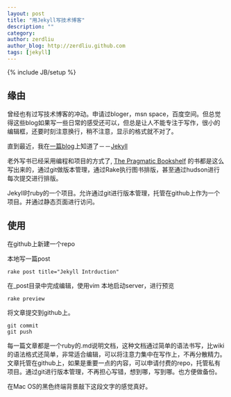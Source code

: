 ```yaml
---
layout: post
title: "用Jekyll写技术博客"
description: ""
category: 
author: zerdliu 
author_blog: http://zerdliu.github.com 
tags: [jekyll]
---
```

{% include JB/setup %}

## 缘由

曾经也有过写技术博客的冲动。申请过bloger，msn space，百度空间。但总觉得这些blog如果写一些日常的感受还可以，但总是让人不能专注于写作，很小的编辑框，还要时刻注意换行，稍不注意，显示的格式就不对了。


直到最近，我在[一篇blog](http://www.yangzhiping.com/tech/writing-space.html)上知道了－－[Jekyll](http://jekyllbootstrap.com/)

老外写书已经采用编程和项目的方式了, [The Pragmatic Bookshelf](http://pragprog.com/) 的书都是这么写出来的，通过git做版本管理，通过Rake执行图书排版，甚至通过hudson进行每次提交进行排版。

Jekyll时ruby的一个项目。允许通过git进行版本管理，托管在github上作为一个项目。并通过静态页面进行访问。

## 使用

在github上新建一个repo

本地写一篇post

	rake post title="Jekyll Intrduction"

在_post目录中完成编辑，使用vim
本地启动server，进行预览

	rake preview

将文章提交到github上。

	git commit
	git push

每一篇文章都是一个ruby的.md说明文档，这种文档通过简单的语法书写，比wiki的语法格式还简单，非常适合编辑，可以将注意力集中在写作上，不再分散精力。文章托管在github上，如果是重要一点的内容，可以申请付费的repo，托管私有项目。通过git进行版本管理，不再担心写错，想到哪，写到哪。也方便做备份。


在Mac OS的黑色终端背景敲下这段文字的感觉真好。
